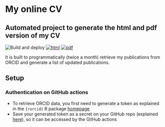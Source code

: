 # My online CV

## Automated project to generate the html and pdf version of my CV

![Build and deploy](https://github.com/willvieira/cv/workflows/Build%20and%20deploy/badge.svg) [![html](https://img.shields.io/badge/read-html-blue)](https://willvieira.github.io/cv/index.html) [![pdf](https://img.shields.io/badge/read-pdf-yellow)](https://willvieira.github.io/cv/WillianVieira.pdf) 


It is built to programmatically (twice a month) retrieve my publications from ORCID and generate a list of updated publications.


## Setup

### Authentication on GitHub actions

- To retrieve ORCID data, you first need to generate a token as explained in the `{rorcid}` R package [homepage](https://github.com/ropensci/rorcid#authentication)
- Save your generated token as a secret on your GitHub repo (explained [here](https://docs.github.com/en/actions/configuring-and-managing-workflows/creating-and-storing-encrypted-secrets#creating-encrypted-secrets-for-an-organization)), so it can be accessed by the GitHub actions

